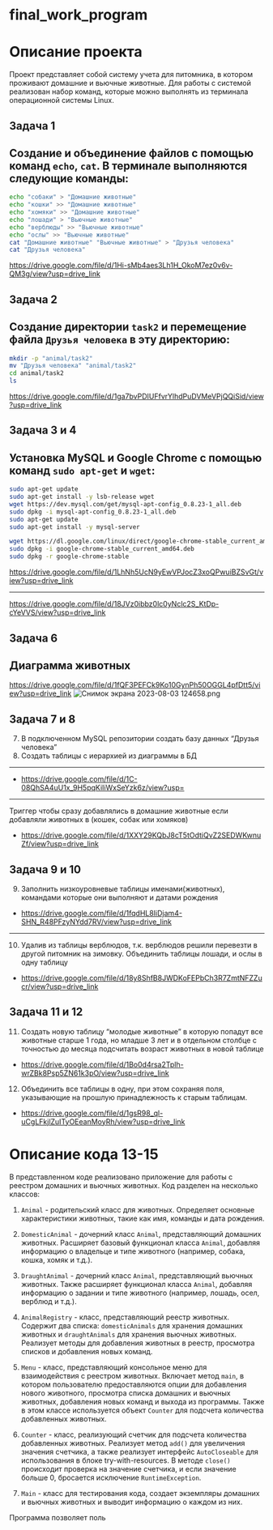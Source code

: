 # final_work_program
# Описание проекта

Проект представляет собой систему учета для питомника, в котором проживают домашние и вьючные животные. Для работы с системой реализован набор команд, которые можно выполнять из терминала операционной системы Linux.

## Задача 1

Создание и объединение файлов с помощью команд `echo`, `cat`. В терминале выполняются следующие команды:
-

```bash
echo "собаки" > "Домашние животные"
echo "кошки" >> "Домашние животные"
echo "хомяки" >> "Домашние животные"
echo "лошади" > "Вьючные животные"
echo "верблюды" >> "Вьючные животные"
echo "ослы" >> "Вьючные животные"
cat "Домашние животные" "Вьючные животные" > "Друзья человека"
cat "Друзья человека"
```
https://drive.google.com/file/d/1Hi-sMb4aes3Lh1H_OkoM7ez0v6v-QM3g/view?usp=drive_link
## Задача 2

Создание директории `task2` и перемещение файла `Друзья человека` в эту директорию:
-
```bash
mkdir -p "animal/task2"
mv "Друзья человека" "animal/task2"
cd animal/task2
ls
```
https://drive.google.com/file/d/1ga7bvPDIUFfvrYlhdPuDVMeVPjQQiSid/view?usp=drive_link

## Задача 3 и 4
Установка MySQL и Google Chrome с помощью команд `sudo apt-get` и `wget`:
-
```bash
sudo apt-get update
sudo apt-get install -y lsb-release wget
wget https://dev.mysql.com/get/mysql-apt-config_0.8.23-1_all.deb
sudo dpkg -i mysql-apt-config_0.8.23-1_all.deb
sudo apt-get update
sudo apt-get install -y mysql-server

wget https://dl.google.com/linux/direct/google-chrome-stable_current_amd64.deb
sudo dpkg -i google-chrome-stable_current_amd64.deb
sudo dpkg -r google-chrome-stable
```

https://drive.google.com/file/d/1LhNh5UcN9yEwVPJocZ3xoQPwuiBZSvGt/view?usp=drive_link

---
https://drive.google.com/file/d/18JVz0ibbz0lc0yNclc2S_KtDp-cYeVVS/view?usp=drive_link


## Задача 6
Диаграмма животных
-
https://drive.google.com/file/d/1fQF3PEFCk9Ko10GynPh50OGGL4pfDtt5/view?usp=drive_link
![Снимок экрана 2023-08-03 124658.png](https://drive.google.com/file/d/1VALw_akeEsa3aLpRCoaGqU1ZTFmNcad2/view?usp=drive_link)


## Задача 7 и 8
7. В подключенном MySQL репозитории создать базу данных “Друзья
   человека”
8. Создать таблицы с иерархией из диаграммы в БД
---
- https://drive.google.com/file/d/1C-08QhSA4uU1x_9H5pqKiIiWxSeYzk6z/view?usp=

---
Триггер чтобы сразу добавлялись в домашние животные если добавляли животных в (кошек, собак или хомяков)
- https://drive.google.com/file/d/1XXY29KQbJ8cT5tOdtiQvZ2SEDWKwnuZf/view?usp=drive_link

## Задача 9 и 10
9. Заполнить низкоуровневые таблицы именами(животных), командами
   которые они выполняют и датами рождения
- https://drive.google.com/file/d/1fqdHL8IiDjam4-SHN_R48PFzyNYdd7RV/view?usp=drive_link

--- 
10.  Удалив из таблицы верблюдов, т.к. верблюдов решили перевезти в другой
     питомник на зимовку. Объединить таблицы лошади, и ослы в одну таблицу
- https://drive.google.com/file/d/18y8ShfB8JWDKoFEPbCh3R7ZmtNFZZucr/view?usp=drive_link

## Задача 11 и 12
11. Создать новую таблицу “молодые животные” в которую попадут все
    животные старше 1 года, но младше 3 лет и в отдельном столбце с точностью
    до месяца подсчитать возраст животных в новой таблице
- https://drive.google.com/file/d/1Bo0d4rsa2Tplh-wrZBk8Psp5ZN61k3pO/view?usp=drive_link

12. Объединить все таблицы в одну, при этом сохраняя поля, указывающие на
    прошлую принадлежность к старым таблицам.

- https://drive.google.com/file/d/1gsR98_ql-uCgLFkjlZuITyOEeanMoyRh/view?usp=drive_link


# Описание кода 13-15

В представленном коде реализовано приложение для работы с реестром домашних и вьючных животных. Код разделен на несколько классов:

1. `Animal` - родительский класс для животных. Определяет основные характеристики животных, такие как имя, команды и дата рождения.

2. `DomesticAnimal` - дочерний класс `Animal`, представляющий домашних животных. Расширяет базовый функционал класса `Animal`, добавляя информацию о владельце и типе животного (например, собака, кошка, хомяк и т.д.).

3. `DraughtAnimal` - дочерний класс `Animal`, представляющий вьючных животных. Также расширяет функционал класса `Animal`, добавляя информацию о задании и типе животного (например, лошадь, осел, верблюд и т.д.).

4. `AnimalRegistry` - класс, представляющий реестр животных. Содержит два списка: `domesticAnimals` для хранения домашних животных и `draughtAnimals` для хранения вьючных животных. Реализует методы для добавления животных в реестр, просмотра списков и добавления новых команд.

5. `Menu` - класс, представляющий консольное меню для взаимодействия с реестром животных. Включает метод `main`, в котором пользователю предоставляются опции для добавления нового животного, просмотра списка домашних и вьючных животных, добавления новых команд и выхода из программы. Также в этом классе используется объект `Counter` для подсчета количества добавленных животных.

6. `Counter` - класс, реализующий счетчик для подсчета количества добавленных животных. Реализует метод `add()` для увеличения значения счетчика, а также реализует интерфейс `AutoCloseable` для использования в блоке try-with-resources. В методе `close()` происходит проверка на значение счетчика, и если значение больше 0, бросается исключение `RuntimeException`.

7. `Main` - класс для тестирования кода, создает экземпляры домашних и вьючных животных и выводит информацию о каждом из них.

Программа позволяет поль